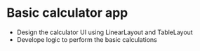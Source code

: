 # Basic calculator app

- Design the calculator UI using LinearLayout and TableLayout
- Develope logic to perform the basic calculations

